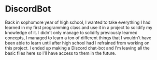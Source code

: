 # DiscordBot
Back in sophomore year of high school, I wanted to take everything I had learned in my first programming class and use it in a project to solidify my knowledge of it. I didn't only manage to solidify previously learned concepts, I managed to learn a ton of different things that I wouldn't have been able to learn until after high school had I refrained from working on this project. I ended up making a Discord chat-bot and I'm leaving all the basic files here so I'll have access to them in the future.
